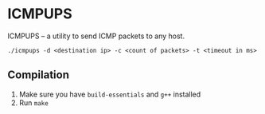 # ICMPUPS

ICMPUPS – a utility to send ICMP packets to any host.

```shell
./icmpups -d <destination ip> -c <count of packets> -t <timeout in ms>
```

## Compilation

1. Make sure you have `build-essentials` and `g++` installed
2. Run `make`
    
